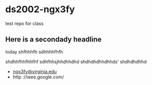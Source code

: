 # ds2002-ngx3fy

test repo for class

## Here is a secondady headline

today shfhhhfh
sdhhhhfhfh

shdhhfhhfhhfhf
sdhfhhsjhhdhhdhd
shdhdhdhhdhhds'
shdhdhdhhd
- ngx3fy@virginia.edu
- http ://wee.google.com/
